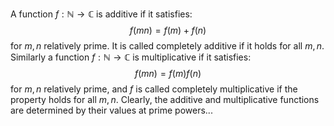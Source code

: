 A function $f:\mathbb{N} \to \mathbb{C}$ is additive if it satisfies:
$$f(mn) = f(m)+f(n)$$
for $m,n$ relatively prime. It is called completely additive if it holds for all $m,n$.
Similarly a function $f:\mathbb{N} \to \mathbb{C}$ is multiplicative if it satisfies:
$$f(mn) = f(m)f(n)$$
for $m,n$ relatively prime, and $f$ is called completely multiplicative if the property holds for all $m,n$.
Clearly, the additive and multiplicative functions are determined by their values at prime powers...
